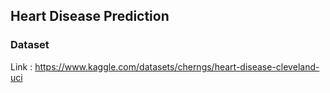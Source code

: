 ## Heart Disease Prediction
### Dataset
Link : https://www.kaggle.com/datasets/cherngs/heart-disease-cleveland-uci

